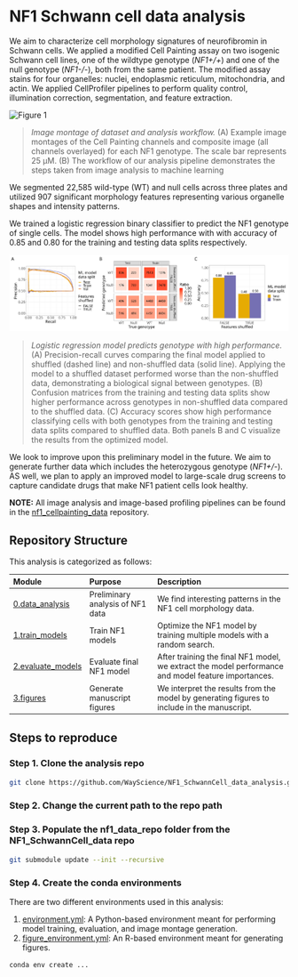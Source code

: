 # NF1 Schwann cell data analysis

We aim to characterize cell morphology signatures of neurofibromin in Schwann cells. 
We applied a modified Cell Painting assay on two isogenic Schwann cell lines, one of the wildtype genotype (*NF1+/+*) and one of the null genotype (*NF1-/-*), both from the same patient.
The modified assay stains for four organelles: nuclei, endoplasmic reticulum, mitochondria, and actin. 
We applied CellProfiler pipelines to perform quality control, illumination correction, segmentation, and feature extraction. 

![Figure 1](./3.figures/figures/main_figure_1_workflow.png)
> *Image montage of dataset and analysis workflow.* (A) Example image montages of the Cell Painting channels and composite image (all channels overlayed) for each NF1 genotype. The scale bar represents 25 μM. (B) The workflow of our analysis pipeline demonstrates the steps taken from image analysis to machine learning

We segmented 22,585 wild-type (WT) and null cells across three plates and utilized 907 significant morphology features representing various organelle shapes and intensity patterns. 

We trained a logistic regression binary classifier to predict the NF1 genotype of single cells. 
The model shows high performance with with accuracy of 0.85 and 0.80 for the training and testing data splits respectively.

![Figure 3](./3.figures/figures/main_figure_3_model_eval.png)
> *Logistic regression model predicts genotype with high performance.* (A) Precision-recall curves comparing the final model applied to shuffled (dashed line) and non-shuffled data (solid line). Applying the model to a shuffled dataset performed worse than the non-shuffled data, demonstrating a biological signal between genotypes. (B) Confusion matrices from the training and testing data splits show higher performance across genotypes in non-shuffled data compared to the shuffled data. (C) Accuracy scores show high performance classifying cells with both genotypes from the training and testing data splits compared to shuffled data. Both panels B and C visualize the results from the optimized model.

We look to improve upon this preliminary model in the future. 
We aim to generate further data which includes the heterozygous genotype (*NF1+/-*).
AS well, we plan to apply an improved model to large-scale drug screens to capture candidate drugs that make NF1 patient cells look healthy.

**NOTE:** All image analysis and image-based profiling pipelines can be found in the [nf1_cellpainting_data](https://github.com/WayScience/NF1_SchwannCell_data_analysis) repository.

## Repository Structure

This analysis is categorized as follows:

| Module | Purpose | Description |
| :---- | :----- | :---------- |
| [0.data_analysis](./0.data_analysis/) | Preliminary analysis of NF1 data | We find interesting patterns in the NF1 cell morphology data. |
| [1.train_models](./1.train_models/) | Train NF1 models | Optimize the NF1 model by training multiple models with a random search. |
| [2.evaluate_models](./2.evaluate_models/) | Evaluate final NF1 model | After training the final NF1 model, we extract the model performance and model feature importances. |
| [3.figures](./3.figures/) | Generate manuscript figures | We interpret the results from the model by generating figures to include in the manuscript. |

## Steps to reproduce

### Step 1. Clone the analysis repo

```sh
git clone https://github.com/WayScience/NF1_SchwannCell_data_analysis.git
```

### Step 2. Change the current path to the repo path

### Step 3. Populate the nf1_data_repo folder from the NF1_SchwannCell_data repo

```sh
git submodule update --init --recursive
```

### Step 4. Create the conda environments

There are two different environments used in this analysis:

1. [environment.yml](./environment.yml): A Python-based environment meant for performing model training, evaluation, and image montage generation.
2. [figure_environment.yml](./figure_environment.yml): An R-based environment meant for generating figures.

```sh
conda env create ...
```
